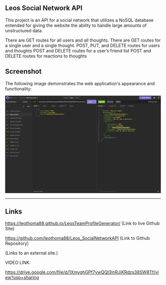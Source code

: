 ## Leos Social Network API

This project is an API for a social network that utilizes a NoSQL database entended for giving the website the ability to handle large amounts of unstructured data.

There are GET routes for all users and all thoughts.
There are GET routes for a single user and a single thought.
POST, PUT, and DELETE routes for users and thoughts
POST and DELETE routes for a user’s friend list
POST and DELETE routes for reactions to thoughts

## Screenshot

The following image demonstrates the web application's appearance and functionality:

![Generated Team Page.](./Screen%20Shot%202022-11-10%20at%209.04.49%20PM.png)

---

## Links

https://leothoma88.github.io/LeosTeamProfileGenerator/ (Link to live Github Site)

https://github.com/leothoma88/Leos_SocialNetworkAPI (Link to Github Repository)

 (Links to an external site.)

VIDEO LINK:

https://drive.google.com/file/d/1XmyghGPf7ywQQl3InRJiKRdzs38SW8Tf/view?usp=sharing



